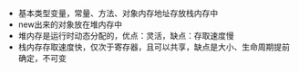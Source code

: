 * 基本类型变量，常量、方法、对象内存地址存放栈内存中
* new出来的对象放在堆内存中
* 堆内存是运行时动态分配的，优点：灵活，缺点：存取速度慢
* 栈内存存取速度快，仅次于寄存器，且可以共享，缺点是大小、生命周期提前确定，不可变

